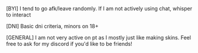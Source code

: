 [BYI] I tend to go afk/leave randomly. If I am not actively using chat, whisper to interact

[DNI]
Basic dni criteria, minors on 18+

[GENERAL] 
I am not very active on pt as I mostly just like making skins. Feel free to ask for my discord if you'd like to be friends!
